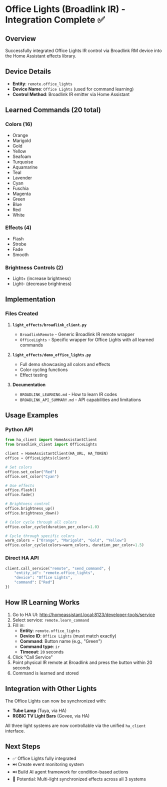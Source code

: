 # Office Lights (Broadlink IR) - Integration Complete ✅

## Overview

Successfully integrated Office Lights IR control via Broadlink RM device into the Home Assistant effects library.

## Device Details

- **Entity**: `remote.office_lights`
- **Device Name**: `Office Lights` (used for command learning)
- **Control Method**: Broadlink IR emitter via Home Assistant

## Learned Commands (20 total)

### Colors (16)
- Orange
- Marigold
- Gold
- Yellow
- Seafoam
- Turquoise
- Aquamarine
- Teal
- Lavender
- Cyan
- Fuschia
- Magenta
- Green
- Blue
- Red
- White

### Effects (4)
- Flash
- Strobe
- Fade
- Smooth

### Brightness Controls (2)
- Light+ (increase brightness)
- Light- (decrease brightness)

## Implementation

### Files Created

1. **`light_effects/broadlink_client.py`**
   - `BroadlinkRemote` - Generic Broadlink IR remote wrapper
   - `OfficeLights` - Specific wrapper for Office Lights with all learned commands

2. **`light_effects/demo_office_lights.py`**
   - Full demo showcasing all colors and effects
   - Color cycling functions
   - Effect testing

3. **Documentation**
   - `BROADLINK_LEARNING.md` - How to learn IR codes
   - `BROADLINK_API_SUMMARY.md` - API capabilities and limitations

## Usage Examples

### Python API

```python
from ha_client import HomeAssistantClient
from broadlink_client import OfficeLights

client = HomeAssistantClient(HA_URL, HA_TOKEN)
office = OfficeLights(client)

# Set colors
office.set_color("Red")
office.set_color("Cyan")

# Use effects
office.flash()
office.fade()

# Brightness control
office.brightness_up()
office.brightness_down()

# Color cycle through all colors
office.color_cycle(duration_per_color=1.0)

# Cycle through specific colors
warm_colors = ["Orange", "Marigold", "Gold", "Yellow"]
office.color_cycle(colors=warm_colors, duration_per_color=1.5)
```

### Direct HA API

```python
client.call_service("remote", "send_command", {
    "entity_id": "remote.office_lights",
    "device": "Office Lights",
    "command": ["Red"]
})
```

## How IR Learning Works

1. Go to HA UI: http://homeassistant.local:8123/developer-tools/service
2. Select service: `remote.learn_command`
3. Fill in:
   - **Entity**: `remote.office_lights`
   - **Device ID**: `Office Lights` (must match exactly)
   - **Command**: Button name (e.g., "Green")
   - **Command type**: `ir`
   - **Timeout**: `20` seconds
4. Click "Call Service"
5. Point physical IR remote at Broadlink and press the button within 20 seconds
6. Command is learned and stored

## Integration with Other Lights

The Office Lights can now be synchronized with:
- **Tube Lamp** (Tuya, via HA)
- **RGBIC TV Light Bars** (Govee, via HA)

All three light systems are now controllable via the unified `ha_client` interface.

## Next Steps

- ✅ Office Lights fully integrated
- ⏭️ Create event monitoring system
- ⏭️ Build AI agent framework for condition-based actions
- 🔮 Potential: Multi-light synchronized effects across all 3 systems
